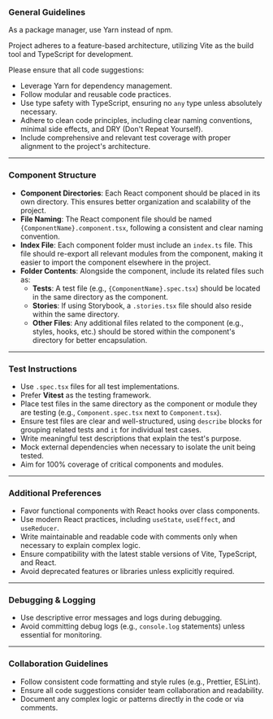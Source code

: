 ### General Guidelines
As a package manager, use Yarn instead of npm.

Project adheres to a feature-based architecture, utilizing Vite as the build tool and TypeScript for development.

Please ensure that all code suggestions:
- Leverage Yarn for dependency management.
- Follow modular and reusable code practices.
- Use type safety with TypeScript, ensuring no `any` type unless absolutely necessary.
- Adhere to clean code principles, including clear naming conventions, minimal side effects, and DRY (Don't Repeat Yourself).
- Include comprehensive and relevant test coverage with proper alignment to the project's architecture.

---

### Component Structure
- **Component Directories**: Each React component should be placed in its own directory. This ensures better organization and scalability of the project.
- **File Naming**: The React component file should be named `{ComponentName}.component.tsx`, following a consistent and clear naming convention.
- **Index File**: Each component folder must include an `index.ts` file. This file should re-export all relevant modules from the component, making it easier to import the component elsewhere in the project.
- **Folder Contents**: Alongside the component, include its related files such as:
  - **Tests**: A test file (e.g., `{ComponentName}.spec.tsx`) should be located in the same directory as the component.
  - **Stories**: If using Storybook, a `.stories.tsx` file should also reside within the same directory.
  - **Other Files**: Any additional files related to the component (e.g., styles, hooks, etc.) should be stored within the component's directory for better encapsulation.

---

### Test Instructions
- Use `.spec.tsx` files for all test implementations.
- Prefer **Vitest** as the testing framework.
- Place test files in the same directory as the component or module they are testing (e.g., `Component.spec.tsx` next to `Component.tsx`).
- Ensure test files are clear and well-structured, using `describe` blocks for grouping related tests and `it` for individual test cases.
- Write meaningful test descriptions that explain the test's purpose.
- Mock external dependencies when necessary to isolate the unit being tested.
- Aim for 100% coverage of critical components and modules.

---

### Additional Preferences
- Favor functional components with React hooks over class components.
- Use modern React practices, including `useState`, `useEffect`, and `useReducer`.
- Write maintainable and readable code with comments only when necessary to explain complex logic.
- Ensure compatibility with the latest stable versions of Vite, TypeScript, and React.
- Avoid deprecated features or libraries unless explicitly required.

---

### Debugging & Logging
- Use descriptive error messages and logs during debugging.
- Avoid committing debug logs (e.g., `console.log` statements) unless essential for monitoring.

---

### Collaboration Guidelines
- Follow consistent code formatting and style rules (e.g., Prettier, ESLint).
- Ensure all code suggestions consider team collaboration and readability.
- Document any complex logic or patterns directly in the code or via comments.